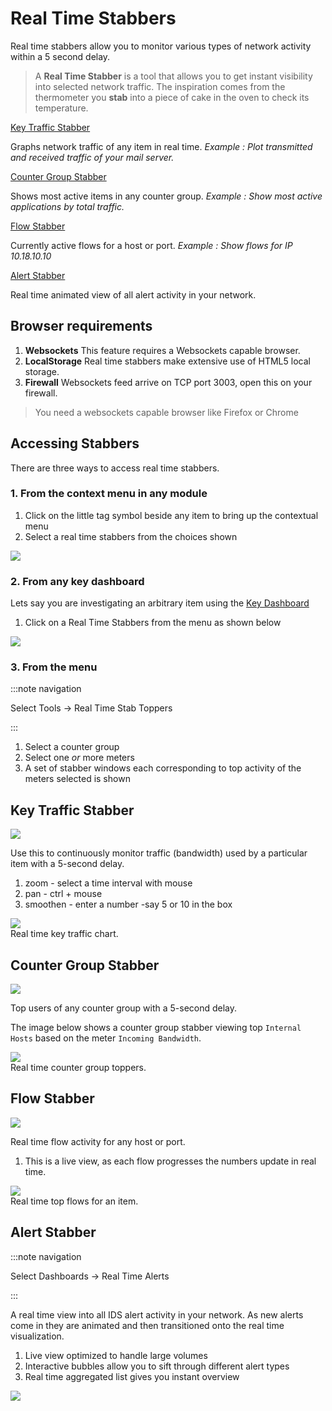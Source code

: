 # Real Time Stabbers

Real time stabbers allow you to monitor various types of network
activity within a 5 second delay.

> A **Real Time Stabber** is a tool that allows you to get instant
> visibility into selected network traffic. The inspiration comes from
> the thermometer you **stab** into a piece of cake in the oven to check
> its temperature.

[Key Traffic Stabber](/docs/ug/cg/stabber#key-traffic-stabber)  

Graphs network traffic of any item in real time. *Example : Plot
transmitted and received traffic of your mail server.*  

[Counter Group Stabber](/docs/ug/cg/stabber#counter-group-stabber)  

Shows most active items in any counter group. *Example : Show most
active applications by total traffic.*  

[Flow Stabber](/docs/ug/cg/stabber#flow-stabber)  

Currently active flows for a host or port. *Example : Show flows for IP
10.18.10.10*  

[Alert Stabber](/docs/ug/cg/stabber#alert-stabber)  

Real time animated view of all alert activity in your network.  

## Browser requirements

1. **Websockets** This feature requires a Websockets capable browser.
2. **LocalStorage** Real time stabbers make extensive use of HTML5
   local storage.
3. **Firewall** Websockets feed arrive on TCP port 3003, open this on
   your firewall.

> You need a websockets capable browser like Firefox or Chrome

## Accessing Stabbers

There are three ways to access real time stabbers.

### 1. From the context menu in any module

1. Click on the little tag symbol beside any item to bring up the
   contextual menu
2. Select a real time stabbers from the choices shown

![](images/stabberlink.png)

### 2. From any key dashboard

Lets say you are investigating an arbitrary item using the [Key Dashboard](/docs/ug/ui/dashboards#key_dashboard)

1. Click on a Real Time Stabbers from the menu as shown below

![](images/keydash_stabber.png)

### 3. From the menu

:::note navigation

Select Tools -\> Real Time Stab Toppers

:::

1. Select a counter group
2. Select one *or* more meters
3. A set of stabber windows each corresponding to top activity of the
   meters selected is shown

## Key Traffic Stabber

![](images/stabberlink_traffic.png)

Use this to continuously monitor traffic (bandwidth) used by a
particular item with a 5-second delay.

1. zoom - select a time interval with mouse
2. pan - ctrl + mouse
3. smoothen - enter a number -say 5 or 10 in the box

![](images/kt_stabber.png)  
Real time key traffic chart.

## Counter Group Stabber

![](images/stabberlink_toppers.png)

Top users of any counter group with a 5-second delay.

The image below shows a counter group stabber viewing top
`Internal Hosts` based on the meter `Incoming Bandwidth`.

![](images/cg_stabber.png)  
Real time counter group toppers.

## Flow Stabber

![](images/stabberlink_flows.png)

Real time flow activity for any host or port.

1. This is a live view, as each flow progresses the numbers update in
   real time.

![](images/flow_stabber.png)  
Real time top flows for an item.

## Alert Stabber

:::note navigation

Select Dashboards -\> Real Time Alerts

:::

A real time view into all IDS alert activity in your network. As new
alerts come in they are animated and then transitioned onto the real
time visualization.

1. Live view optimized to handle large volumes
2. Interactive bubbles allow you to sift through different alert types
3. Real time aggregated list gives you instant overview

![](images/ids_stabber.png)
